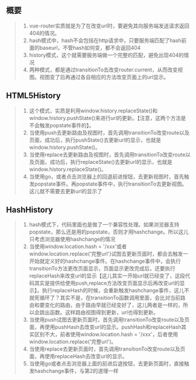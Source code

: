 ## 概要
> 1. vue-router实质就是为了在改变url时，要避免其向服务端发送请求返回404的情况。
> 2. hash模式中，hash不会包括在http请求中，只要服务端匹配了hash前面的baseurl，不管hash如何变，都不会返回404
> 3. history模式，这个就需要服务端做一个完整的匹配，避免出现404的情况
> 4. 两种模式，都是通过transitionTo去改变router.current，从而改变视图。视图变了后再通过各自相应的方法改变页面上的url显示。

## HTML5History
> 1. 这个模式，实质是利用window.history.replaceState()和window.history.pushState()来进行url的更新。【注意，这两个方法是不会触发popstate事件的】。
> 2. 当使用push去更新路由及视图时，首先调用transitionTo改变route以及页面，成功后，执行pushState()去更新url的显示，也就是window.history.pushState()。
> 3. 当使用replace去更新路由及视图时，首先调用transitionTo改变route以及页面，成功后，执行replaceState()去更新url的显示，也就是window.history.replaceState()。
> 3. 当使用go，或者点击浏览器上的回退前进按钮，去更新视图时，首先触发popstate事件。再popstate事件中，执行transitionTo去更新视图。这儿就不需要去更新url的显示了


## HashHistory
> 1. hash模式下，代码里面也是做了一个兼容性处理。如果浏览器支持popstate，那么还是用的popstate，否则才用hashchange。所以这儿只考虑浏览器使用hashchange的情况
> 2. 当使用window.location.hash = '/xxx'或者window.location.replace('完整url')试图去更新页面时，都会去触发一开始就定义好的hashchange事件。在hashchange事件中，会执行transitionTo方法更改页面显示，页面显示更改完成后，还要执行replaceHash来改变url的显示【这儿其实一开始url就已经变了，这段代码其实是提供给使用push,replace方法改变页面显示后再改变url的显示】。执行replaceHash的时候，会重新触发hashchange事件，这儿不就死循环了？其实不是，在transitionTo函数调用里面，会比对当前路由和要变化的路由，由于路由早就已经变好了，这儿两者是一样的，所以会跳出函数。这样路由视图得到更新，url也得到更新。
> 3. 当使用push试图去更新页面时，首先调用transitionTo改变route以及页面，再使用pushHash去改变url的显示。pushHash和replaceHash其实区别不大，前者使用window.location.hash = '/xxx'，后者使用window.location.replace('完整url')。
> 4. 当使用replace去更新页面时，首先调用transitionTo改变route以及页面，再使用replaceHash去改变url的显示。
> 5. 当使用go或者点击浏览器上面的前进后退按钮，去更新页面时，直接触发hashchange事件，与第2的道理一样